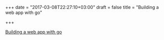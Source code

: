 +++
date = "2017-03-08T22:27:10+03:00"
draft = false
title = "Building a web app with go"

+++

<p><a href="http://rosalita.github.io/building-a-web-app-with-go">Building a web app with go</a></p>
